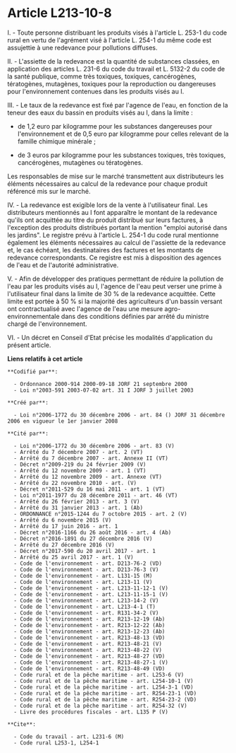 # Article L213-10-8

I. - Toute personne distribuant les produits visés à l'article L. 253-1 du code rural en vertu de l'agrément visé à l'article
L. 254-1 du même code est assujettie à une redevance pour pollutions diffuses.

II. - L'assiette de la redevance est la quantité de substances classées, en application des articles L. 231-6 du code du
travail et L. 5132-2 du code de la santé publique, comme très toxiques, toxiques, cancérogènes, tératogènes, mutagènes,
toxiques pour la reproduction ou dangereuses pour l'environnement contenues dans les produits visés au I.

III. - Le taux de la redevance est fixé par l'agence de l'eau, en fonction de la teneur des eaux du bassin en produits visés
au I, dans la limite :

- de 1,2 euro par kilogramme pour les substances dangereuses pour l'environnement et de 0,5 euro par kilogramme pour celles
relevant de la famille chimique minérale ;

- de 3 euros par kilogramme pour les substances toxiques, très toxiques, cancérogènes, mutagènes ou tératogènes.

Les responsables de mise sur le marché transmettent aux distributeurs les éléments nécessaires au calcul de la redevance pour
chaque produit référencé mis sur le marché.

IV. - La redevance est exigible lors de la vente à l'utilisateur final. Les distributeurs mentionnés au I font apparaître le
montant de la redevance qu'ils ont acquittée au titre du produit distribué sur leurs factures, à l'exception des produits
distribués portant la mention "emploi autorisé dans les jardins". Le registre prévu à l'article L. 254-1 du code rural
mentionne également les éléments nécessaires au calcul de l'assiette de la redevance et, le cas échéant, les destinataires
des factures et les montants de redevance correspondants. Ce registre est mis à disposition des agences de l'eau et de
l'autorité administrative.

V. - Afin de développer des pratiques permettant de réduire la pollution de l'eau par les produits visés au I, l'agence de
l'eau peut verser une prime à l'utilisateur final dans la limite de 30 % de la redevance acquittée. Cette limite est portée à
50 % si la majorité des agriculteurs d'un bassin versant ont contractualisé avec l'agence de l'eau une mesure agro-
environnementale dans des conditions définies par arrêté du ministre chargé de l'environnement.

VI. - Un décret en Conseil d'Etat précise les modalités d'application du présent article.

**Liens relatifs à cet article**

	**Codifié par**:

	  - Ordonnance 2000-914 2000-09-18 JORF 21 septembre 2000
	  - Loi n°2003-591 2003-07-02 art. 31 I JORF 3 juillet 2003

	**Créé par**:

	  - Loi n°2006-1772 du 30 décembre 2006 - art. 84 () JORF 31 décembre 2006 en vigueur le 1er janvier 2008

	**Cité par**:

	  - Loi n°2006-1772 du 30 décembre 2006 - art. 83 (V)
	  - Arrêté du 7 décembre 2007 - art. 2 (VT)
	  - Arrêté du 7 décembre 2007 - art. Annexe II (VT)
	  - Décret n°2009-219 du 24 février 2009 (V)
	  - Arrêté du 12 novembre 2009 - art. 1 (VT)
	  - Arrêté du 12 novembre 2009 - art. Annexe (VT)
	  - Arrêté du 22 novembre 2010 - art. (V)
	  - Décret n°2011-529 du 16 mai 2011 - art. 1 (VT)
	  - Loi n°2011-1977 du 28 décembre 2011 - art. 46 (VT)
	  - Arrêté du 26 février 2013 - art. 3 (V)
	  - Arrêté du 31 janvier 2013 - art. 1 (Ab)
	  - ORDONNANCE n°2015-1244 du 7 octobre 2015 - art. 2 (V)
	  - Arrêté du 6 novembre 2015 (V)
	  - Arrêté du 17 juin 2016 - art. 1
	  - Décret n°2016-1166 du 26 août 2016 - art. 4 (Ab)
	  - Décret n°2016-1891 du 27 décembre 2016 (V)
	  - Arrêté du 27 décembre 2016 (V)
	  - Décret n°2017-590 du 20 avril 2017 - art. 1
	  - Arrêté du 25 avril 2017 - art. 1 (V)
	  - Code de l'environnement - art. D213-76-2 (VD)
	  - Code de l'environnement - art. D213-76-3 (V)
	  - Code de l'environnement - art. L131-15 (M)
	  - Code de l'environnement - art. L213-11 (V)
	  - Code de l'environnement - art. L213-11-12-1 (V)
	  - Code de l'environnement - art. L213-11-15-1 (V)
	  - Code de l'environnement - art. L213-14-2 (V)
	  - Code de l'environnement - art. L213-4-1 (T)
	  - Code de l'environnement - art. R131-34-2 (V)
	  - Code de l'environnement - art. R213-12-19 (Ab)
	  - Code de l'environnement - art. R213-12-22 (Ab)
	  - Code de l'environnement - art. R213-12-23 (Ab)
	  - Code de l'environnement - art. R213-48-13 (VD)
	  - Code de l'environnement - art. R213-48-21 (V)
	  - Code de l'environnement - art. R213-48-22 (V)
	  - Code de l'environnement - art. R213-48-27 (VD)
	  - Code de l'environnement - art. R213-48-27-1 (V)
	  - Code de l'environnement - art. R213-48-49 (VD)
	  - Code rural et de la pêche maritime - art. L253-6 (V)
	  - Code rural et de la pêche maritime - art. L254-10-1 (V)
	  - Code rural et de la pêche maritime - art. L254-3-1 (VD)
	  - Code rural et de la pêche maritime - art. R254-23-1 (VD)
	  - Code rural et de la pêche maritime - art. R254-23-2 (VD)
	  - Code rural et de la pêche maritime - art. R254-32 (V)
	  - Livre des procédures fiscales - art. L135 P (V)

	**Cite**:

	  - Code du travail - art. L231-6 (M)
	  - Code rural L253-1, L254-1

